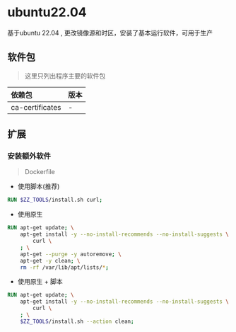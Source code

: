 # ubuntu22.04

基于ubuntu 22.04 , 更改镜像源和时区，安装了基本运行软件，可用于生产

## 软件包
> 这里只列出程序主要的软件包

| 依赖包                           | 版本                                                                                  |
|:------------------------------|:------------------------------------------------------------------------------------|
| ca-certificates               | -                                                                                   |


## 扩展
### 安装额外软件
> Dockerfile
- 使用脚本(推荐)
```dockerfile
RUN $ZZ_TOOLS/install.sh curl;
```
- 使用原生
```dockerfile
RUN apt-get update; \
    apt-get install -y --no-install-recommends --no-install-suggests \
        curl \
    ; \
    apt-get --purge -y autoremove; \
    apt-get -y clean; \
    rm -rf /var/lib/apt/lists/*;
```
- 使用原生 + 脚本
```dockerfile
RUN apt-get update; \
    apt-get install -y --no-install-recommends --no-install-suggests \
        curl \
    ; \
    $ZZ_TOOLS/install.sh --action clean; 
```